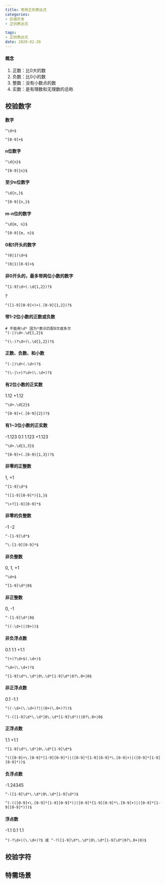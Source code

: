 ```yaml
---
title: 常用正则表达式
categories:
- 后端开发
- 正则表达式

tags:
- 正则表达式
date: 2020-02-20
---
```

#### 概念
1. 正数：比0大的数
1. 负数：比0小的数
1. 整数：没有小数点的数
1. 实数：是有理数和无理数的总称

## 校验数字
#### 数字
```
^\d+$
```
```
^[0-9]+$
```
#### n位数字
```
^\d{n}$
```
```
^[0-9]{n}$
```

#### 至少n位数字
```
^\d{n,}$
```
```
^[0-9]{n,}$
```
#### m-n位的数字
```
^\d{m, n}$

```
```
^[0-9]{m, n}$
```

#### 0和1开头的数字
```
^(0|1)\d+$
```
```
^(0|1)[0-9]+$
```
#### 非0开头的，最多带两位小数的数字
```
^[1-9]\d+(.\d{1,2})?$
```
?
```
^([1-9][0-9]+)+(.[0-9]{1,2})?$
```
#### 带1-2位小数的正数或负数
```
# 不能用\d* 因为*表示匹配0次或多次
^(-|)\d+.\d{1,2}$
```
```
^(\-)?\d+(\.\d{1,2})?$
```

#### 正数、负数、和小数
```
^(-|)\d+(.\d+)?$
```

```
^(\-|\+)?\d+(\.\d+)?$
```

#### 有2位小数的正实数
1.12 +1.12

```
^\d+.\d{2}$
```

```
^[0-9]+(.[0-9]{2})?$
```

#### 有1~3位小数的正实数
-1.123 0.1 1.123 +1.123

```
^\d+.\d{1,3}$
```

```
^[0-9]+(.[0-9]{1,3})?$
```

#### 非零的正整数
1, +1

```
^[1-9]\d*$
```

```
^([1-9][0-9]*){1,}$
```

```
^\+?[1-9][0-9]*$
```

#### 非零的负整数
-1 -2

```
^-[1-9]\d*$
```

```
^\-[1-9][0-9]*$
```

#### 非负整数
0, 1, +1

```
^\d+$
```

```
^[1-9]\d*|0$
```

#### 非正整数
0, -1

```
^-[1-9]\d*|0$
```

```
^((-\d+)|(0+))$
```

#### 非负浮点数
0.1 1.1 +1.1

```
^(+)?\d+$(.\d+)$
```

```
^\d+(\.\d+)?$
```

```
^[1-9]\d*\.\d*|0\.\d*[1-9]\d*|0?\.0+|0$
```

#### 非正浮点数
0.1 -1.1

```
^((-\d+(\.\d+)?)|(0+(\.0+)?))$
```

```
^(-([1-9]\d*\.\d*|0\.\d*[1-9]\d*))|0?\.0+|0$
```

#### 正浮点数
1.1 +1.1

```
^[1-9]\d*\.\d*|0\.\d*[1-9]\d*$
```

```
^(([0-9]+\.[0-9]*[1-9][0-9]*)|([0-9]*[1-9][0-9]*\.[0-9]+)|([0-9]*[1-9][0-9]*))$
```

#### 负浮点数
-1.24345

```
^-([1-9]\d*\.\d*|0\.\d*[1-9]\d*)$
```

```
^(-(([0-9]+\.[0-9]*[1-9][0-9]*)|([0-9]*[1-9][0-9]*\.[0-9]+)|([0-9]*[1-9][0-9]*)))$
```

#### 浮点数
-1.1 0.1 1.1

```
^(-?\d+)(\.\d+)?$ 或 ^-?([1-9]\d*\.\d*|0\.\d*[1-9]\d*|0?\.0+|0)$
```

## 校验字符

## 特需场景